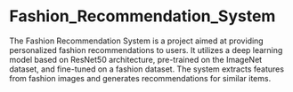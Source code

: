 # Fashion_Recommendation_System
The Fashion Recommendation System is a project aimed at providing personalized fashion recommendations to users. It utilizes a deep learning model based on ResNet50 architecture, pre-trained on the ImageNet dataset, and fine-tuned on a fashion dataset. The system extracts features from fashion images and generates recommendations for similar items.

